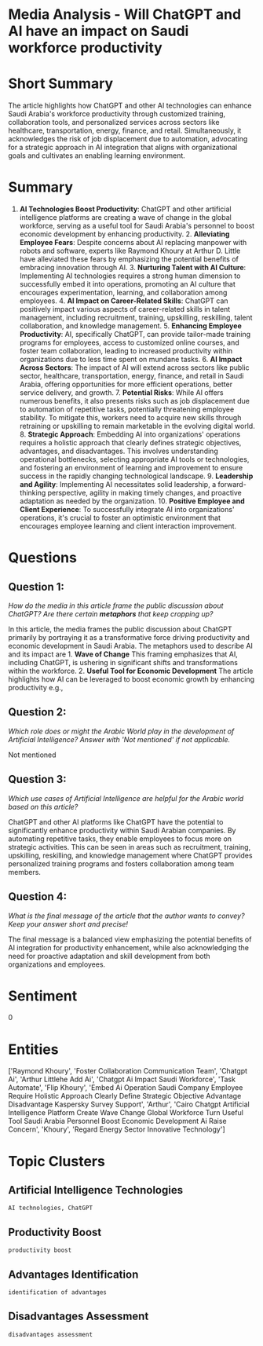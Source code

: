 # Media Analysis - Will ChatGPT and AI have an impact on Saudi workforce productivity

# Short Summary
The article highlights how ChatGPT and other AI technologies can enhance Saudi Arabia's workforce productivity through customized training, collaboration tools, and personalized services across sectors like healthcare, transportation, energy, finance, and retail. Simultaneously, it acknowledges the risk of job displacement due to automation, advocating for a strategic approach in AI integration that aligns with organizational goals and cultivates an enabling learning environment.

# Summary
1. **AI Technologies Boost Productivity**: ChatGPT and other artificial intelligence platforms are creating a wave of change in the global workforce, serving as a useful tool for Saudi Arabia's personnel to boost economic development by enhancing productivity. 2. **Alleviating Employee Fears**: Despite concerns about AI replacing manpower with robots and software, experts like Raymond Khoury at Arthur D. Little have alleviated these fears by emphasizing the potential benefits of embracing innovation through AI. 3. **Nurturing Talent with AI Culture**: Implementing AI technologies requires a strong human dimension to successfully embed it into operations, promoting an AI culture that encourages experimentation, learning, and collaboration among employees. 4. **AI Impact on Career-Related Skills**: ChatGPT can positively impact various aspects of career-related skills in talent management, including recruitment, training, upskilling, reskilling, talent collaboration, and knowledge management. 5. **Enhancing Employee Productivity**: AI, specifically ChatGPT, can provide tailor-made training programs for employees, access to customized online courses, and foster team collaboration, leading to increased productivity within organizations due to less time spent on mundane tasks. 6. **AI Impact Across Sectors**: The impact of AI will extend across sectors like public sector, healthcare, transportation, energy, finance, and retail in Saudi Arabia, offering opportunities for more efficient operations, better service delivery, and growth. 7. **Potential Risks**: While AI offers numerous benefits, it also presents risks such as job displacement due to automation of repetitive tasks, potentially threatening employee stability. To mitigate this, workers need to acquire new skills through retraining or upskilling to remain marketable in the evolving digital world. 8. **Strategic Approach**: Embedding AI into organizations' operations requires a holistic approach that clearly defines strategic objectives, advantages, and disadvantages. This involves understanding operational bottlenecks, selecting appropriate AI tools or technologies, and fostering an environment of learning and improvement to ensure success in the rapidly changing technological landscape. 9. **Leadership and Agility**: Implementing AI necessitates solid leadership, a forward-thinking perspective, agility in making timely changes, and proactive adaptation as needed by the organization. 10. **Positive Employee and Client Experience**: To successfully integrate AI into organizations' operations, it's crucial to foster an optimistic environment that encourages employee learning and client interaction improvement.

# Questions
## Question 1:
*How do the media in this article frame the public discussion about ChatGPT? Are there certain **metaphors** that keep cropping up?*

In this article, the media frames the public discussion about ChatGPT primarily by portraying it as a transformative force driving productivity and economic development in Saudi Arabia. The metaphors used to describe AI and its impact are 1. **Wave of Change** This framing emphasizes that AI, including ChatGPT, is ushering in significant shifts and transformations within the workforce. 2. **Useful Tool for Economic Development** The article highlights how AI can be leveraged to boost economic growth by enhancing productivity e.g.,
## Question 2:
*Which role does or might the Arabic World play in the development of Artificial Intelligence? Answer with 'Not mentioned' if not applicable.*

Not mentioned
## Question 3:
*Which use cases of Artificial Intelligence are helpful for the Arabic world based on this article?*

ChatGPT and other AI platforms like ChatGPT have the potential to significantly enhance productivity within Saudi Arabian companies. By automating repetitive tasks, they enable employees to focus more on strategic activities. This can be seen in areas such as recruitment, training, upskilling, reskilling, and knowledge management where ChatGPT provides personalized training programs and fosters collaboration among team members.
## Question 4:
*What is the final message of the article that the author wants to convey? Keep your answer short and precise!*

The final message is a balanced view emphasizing the potential benefits of AI integration for productivity enhancement, while also acknowledging the need for proactive adaptation and skill development from both organizations and employees.

# Sentiment
0

# Entities
['Raymond Khoury', 'Foster Collaboration Communication Team', 'Chatgpt Ai', 'Arthur Littlehe Add Ai', 'Chatgpt Ai Impact Saudi Workforce', 'Task Automate', 'Flip Khoury', 'Embed Ai Operation Saudi Company Employee Require Holistic Approach Clearly Define Strategic Objective Advantage Disadvantage Kaspersky Survey Support', 'Arthur', 'Cairo Chatgpt Artificial Intelligence Platform Create Wave Change Global Workforce Turn Useful Tool Saudi Arabia Personnel Boost Economic Development Ai Raise Concern', 'Khoury', 'Regard Energy Sector Innovative Technology']

# Topic Clusters
## Artificial Intelligence Technologies
	AI technologies, ChatGPT
## Productivity Boost
	productivity boost
## Advantages Identification
	identification of advantages
## Disadvantages Assessment
	disadvantages assessment

